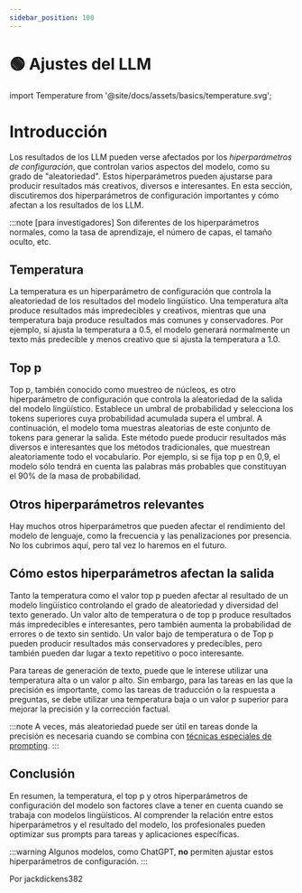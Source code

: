 ```yaml
---
sidebar_position: 100
---
```


# 🟢 Ajustes del LLM


import Temperature from '@site/docs/assets/basics/temperature.svg';

<div style={{textAlign: 'center'}}>
  <Temperature style={{width:"100%",height:"300px",verticalAlign:"top"}}/>
</div>

# Introducción

Los resultados de los LLM pueden verse afectados por los _hiperparámetros de configuración_, que controlan varios aspectos del modelo, como su grado de "aleatoriedad". Estos hiperparámetros pueden ajustarse para producir resultados más creativos, diversos e interesantes. En esta sección, discutiremos dos hiperparámetros de configuración importantes y cómo afectan a los resultados de los LLM.

:::note
[para investigadores] Son diferentes de los hiperparámetros normales, como la tasa de aprendizaje, el número de capas, el tamaño oculto, etc.

## Temperatura

La temperatura es un hiperparámetro de configuración que controla la aleatoriedad de los resultados del modelo lingüístico. Una temperatura alta produce resultados más impredecibles y creativos, mientras que una temperatura baja produce resultados más comunes y conservadores. Por ejemplo, si ajusta la temperatura a 0.5, el modelo generará normalmente un texto más predecible y menos creativo que si ajusta la temperatura a 1.0.

## Top p

Top p, también conocido como muestreo de núcleos, es otro hiperparámetro de configuración que controla la aleatoriedad de la salida del modelo lingüístico. Establece un umbral de probabilidad y selecciona los tokens superiores cuya probabilidad acumulada supera el umbral. A continuación, el modelo toma muestras aleatorias de este conjunto de tokens para generar la salida. Este método puede producir resultados más diversos e interesantes que los métodos tradicionales, que muestrean aleatoriamente todo el vocabulario. Por ejemplo, si se fija top p en 0,9, el modelo sólo tendrá en cuenta las palabras más probables que constituyan el 90% de la masa de probabilidad.

## Otros hiperparámetros relevantes

Hay muchos otros hiperparámetros que pueden afectar el rendimiento del modelo de lenguaje, como la frecuencia y las penalizaciones por presencia. No los cubrimos aquí, pero tal vez lo haremos en el futuro.

## Cómo estos hiperparámetros afectan la salida

Tanto la temperatura como el valor top p pueden afectar al resultado de un modelo lingüístico controlando el grado de aleatoriedad y diversidad del texto generado. Un valor alto de temperatura o de top p produce resultados más impredecibles e interesantes, pero también aumenta la probabilidad de errores o de texto sin sentido. Un valor bajo de temperatura o de Top p pueden producir resultados más conservadores y predecibles, pero también pueden dar lugar a texto repetitivo o poco interesante.

Para tareas de generación de texto, puede que le interese utilizar una temperatura alta o un valor p alto. Sin embargo, para las tareas en las que la precisión es importante, como las tareas de traducción o la respuesta a preguntas, se debe utilizar una temperatura baja o un valor p superior para mejorar la precisión y la corrección factual.

:::note
A veces, más aleatoriedad puede ser útil en tareas donde la precisión es necesaria cuando se combina con [técnicas especiales de prompting](https://learnprompting.org/docs/intermediate/self_consistency).
:::




## Conclusión

En resumen, la temperatura, el top p y otros hiperparámetros de configuración del modelo son factores clave a tener en cuenta cuando se trabaja con modelos lingüísticos. Al comprender la relación entre estos hiperparámetros y el resultado del modelo, los profesionales pueden optimizar sus prompts para tareas y aplicaciones específicas.

:::warning
Algunos modelos, como ChatGPT, **no** permiten ajustar estos hiperparámetros de configuración.
:::

Por jackdickens382